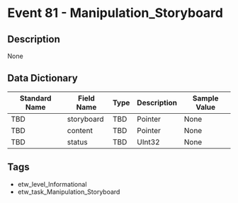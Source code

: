 # Event 81 - Manipulation_Storyboard

## Description
None

## Data Dictionary
|Standard Name|Field Name|Type|Description|Sample Value|
|---|---|---|---|---|
|TBD|storyboard|TBD|Pointer|None|None|
|TBD|content|TBD|Pointer|None|None|
|TBD|status|TBD|UInt32|None|None|

## Tags
* etw_level_Informational
* etw_task_Manipulation_Storyboard